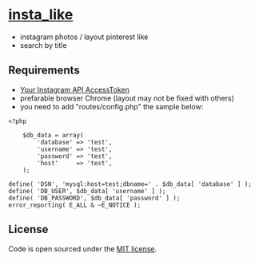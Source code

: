 # [insta_like](https://miri4ech.github.io/insta_like/)

- instagram photos / layout pinterest like
- search by title

## Requirements

- [Your Instagram API AccessToken](https://www.instagram.com/developer/) 
- prefarable browser Chrome (layout may not be fixed with others)
- you need to add "routes/config.php" the sample below:

```config.php
<?php

    $db_data = array(
        'database' => 'test',
        'username' => 'test',
        'password' => 'test',
        'host'     => 'test',
    );

define( 'DSN', 'mysql:host=test;dbname=' . $db_data[ 'database' ] );
define( 'DB_USER', $db_data[ 'username' ] );
define( 'DB_PASSWORD', $db_data[ 'password' ] );
error_reporting( E_ALL & ~E_NOTICE );

```

## License

Code is open sourced under the [MIT license](LICENSE.md).
